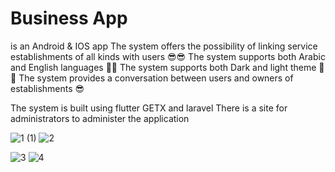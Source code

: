 # Business App

is an Android & IOS app 
The system offers the possibility of linking service establishments of all kinds with users 😎😎
The system supports both Arabic and English languages 🤩😉
The system supports both Dark and light theme 🤩😉
The system provides a conversation between users and owners of establishments 😎

The system is built using flutter GETX and laravel
There is a site for administrators to administer the application

![1 (1)](https://user-images.githubusercontent.com/103268849/224355012-91f789a6-c196-47a5-8655-cc12723947c9.png) ![2](https://user-images.githubusercontent.com/103268849/224355062-62b0d51b-db1f-4f40-ab50-9904eda394ae.png)

![3](https://user-images.githubusercontent.com/103268849/224355473-424a013c-aece-4976-862e-32b6dd402f84.png)    ![4](https://user-images.githubusercontent.com/103268849/224355492-24039e61-0db3-4c5b-9d68-f4cd8d01521e.png)


